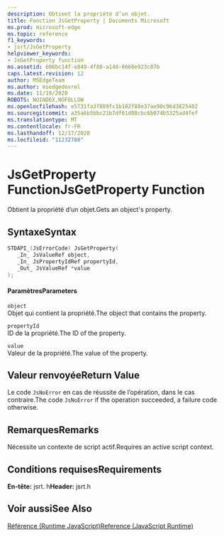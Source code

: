 ```yaml
---
description: Obtient la propriété d’un objet.
title: Fonction JsGetProperty | Documents Microsoft
ms.prod: microsoft-edge
ms.topic: reference
f1_keywords:
- jsrt/JsGetProperty
helpviewer_keywords:
- JsGetProperty function
ms.assetid: 606bc14f-e849-4f88-a148-6660e923c07b
caps.latest.revision: 12
author: MSEdgeTeam
ms.author: msedgedevrel
ms.date: 11/19/2020
ROBOTS: NOINDEX,NOFOLLOW
ms.openlocfilehash: e5731fa3f889fc1b182f88e37ae90c96d3825402
ms.sourcegitcommit: a35a6b5bbc21b7df61d08cbc6b074b5325ad4fef
ms.translationtype: MT
ms.contentlocale: fr-FR
ms.lasthandoff: 12/17/2020
ms.locfileid: "11232780"
---
```

# <span data-ttu-id="9fcd1-103">JsGetProperty Function</span><span class="sxs-lookup"><span data-stu-id="9fcd1-103">JsGetProperty Function</span></span>

<span data-ttu-id="9fcd1-104">Obtient la propriété d’un objet.</span><span class="sxs-lookup"><span data-stu-id="9fcd1-104">Gets an object's property.</span></span>  
  
## <span data-ttu-id="9fcd1-105">Syntaxe</span><span class="sxs-lookup"><span data-stu-id="9fcd1-105">Syntax</span></span>  
  
```cpp  
STDAPI_(JsErrorCode) JsGetProperty(  
   _In_ JsValueRef object,  
   _In_ JsPropertyIdRef propertyId,  
   _Out_ JsValueRef *value  
);  
```  
  
#### <span data-ttu-id="9fcd1-106">Paramètres</span><span class="sxs-lookup"><span data-stu-id="9fcd1-106">Parameters</span></span>  
 `object`  
 <span data-ttu-id="9fcd1-107">Objet qui contient la propriété.</span><span class="sxs-lookup"><span data-stu-id="9fcd1-107">The object that contains the property.</span></span>  
  
 `propertyId`  
 <span data-ttu-id="9fcd1-108">ID de la propriété.</span><span class="sxs-lookup"><span data-stu-id="9fcd1-108">The ID of the property.</span></span>  
  
 `value`  
 <span data-ttu-id="9fcd1-109">Valeur de la propriété.</span><span class="sxs-lookup"><span data-stu-id="9fcd1-109">The value of the property.</span></span>  
  
## <span data-ttu-id="9fcd1-110">Valeur renvoyée</span><span class="sxs-lookup"><span data-stu-id="9fcd1-110">Return Value</span></span>  
 <span data-ttu-id="9fcd1-111">Le code `JsNoError` en cas de réussite de l’opération, dans le cas contraire.</span><span class="sxs-lookup"><span data-stu-id="9fcd1-111">The code `JsNoError` if the operation succeeded, a failure code otherwise.</span></span>  
  
## <span data-ttu-id="9fcd1-112">Remarques</span><span class="sxs-lookup"><span data-stu-id="9fcd1-112">Remarks</span></span>  
 <span data-ttu-id="9fcd1-113">Nécessite un contexte de script actif.</span><span class="sxs-lookup"><span data-stu-id="9fcd1-113">Requires an active script context.</span></span>  
  
## <span data-ttu-id="9fcd1-114">Conditions requises</span><span class="sxs-lookup"><span data-stu-id="9fcd1-114">Requirements</span></span>  
 <span data-ttu-id="9fcd1-115">**En-tête:** jsrt. h</span><span class="sxs-lookup"><span data-stu-id="9fcd1-115">**Header:** jsrt.h</span></span>  
  
## <span data-ttu-id="9fcd1-116">Voir aussi</span><span class="sxs-lookup"><span data-stu-id="9fcd1-116">See Also</span></span>  
 [<span data-ttu-id="9fcd1-117">Référence (Runtime JavaScript)</span><span class="sxs-lookup"><span data-stu-id="9fcd1-117">Reference (JavaScript Runtime)</span></span>](../chakra-hosting/reference-javascript-runtime.md)
